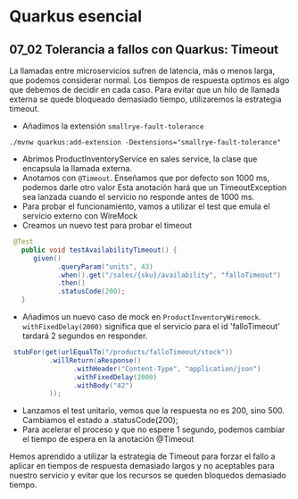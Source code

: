 # Quarkus esencial
## 07_02 Tolerancia a fallos con Quarkus: Timeout

La llamadas entre microservicios sufren de latencia, más o menos larga, que podemos considerar normal. 
Los tiempos de respuesta optimos es algo que debemos de decidir en cada caso.
Para evitar que un hilo de llamada externa se quede bloqueado demasiado tiempo, utilizaremos la estrategia timeout.

* Añadimos la extensión `smallrye-fault-tolerance`
```shell
./mvnw quarkus:add-extension -Dextensions="smallrye-fault-tolerance" 
```
* Abrimos ProductInventoryService en sales service, la clase que encapsula la llamada externa.
* Anotamos con `@Timeout`. Enseñamos que por defecto son 1000 ms, podemos darle otro valor
Esta anotación hará que un TimeoutException sea lanzada cuando el servicio no responde antes de 1000 ms.
* Para probar el funcionamiento, vamos a utilizar el test que emula el servicio externo con WireMock
* Creamos un nuevo test para probar el timeout

```java
 @Test
   public void testAvailabilityTimeout() {
      given()
            .queryParam("units", 43)
            .when().get("/sales/{sku}/availability", "falloTimeout")
            .then()
            .statusCode(200);
   }
```

* Añadimos un nuevo caso de mock en `ProductInventoryWiremock`. 
  `withFixedDelay(2000)` significa que el servicio para el id 'falloTimeout' tardará 2 segundos en responder.
  
```java
 stubFor(get(urlEqualTo("/products/falloTimeout/stock"))
          .willReturn(aResponse()
                .withHeader("Content-Type", "application/json")
                .withFixedDelay(2000)
                .withBody("42")
          ));
```

* Lanzamos el test unitario, vemos que la respuesta no es 200, sino 500. Cambiamos el estado a  .statusCode(200);
* Para acelerar el proceso y que no espere 1 segundo, podemos cambiar el tiempo de espera en la anotación @Timeout

Hemos aprendido a utilizar la estrategia de Timeout para forzar el fallo a aplicar en tiempos de respuesta demasiado 
largos y no aceptables para nuestro servicio y evitar que los recursos se queden bloquedos demasiado tiempo.

